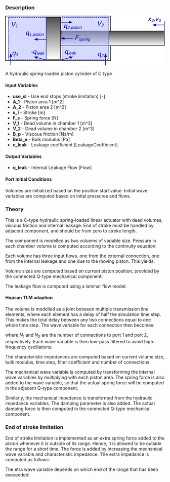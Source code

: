### Description
![HydraulicCylinderC picture](HydraulicSpringLoadedPistonCHelp.svg)

A hydraulic spring-loaded piston cylinder of C type

#### Input Variables
* **use_sl** - Use end stops (stroke limitation) [-]
* **A_1** - Piston area 1 [m^2]
* **A_2** - Piston area 2 [m^2]
* **s_l** - Stroke [m]
* **F_s** - Spring force [N]
* **V_1** - Dead volume in chamber 1 [m^3]
* **V_2** - Dead volume in chamber 2 [m^3]
* **B_p** - Viscous friction [Ns/m]
* **Beta_e** - Bulk modulus [Pa]
* **c_leak** - Leakage coefficient [LeakageCoefficient]

#### Output Variables
* **q_leak** - Internal Leakage Flow [Flow]

#### Port Initial Conditions
Volumes are initialized based on the position start value. 
Initial wave variables are computed based on intial pressures and flows.

### Theory
This is a C-type hydraulic spring-loaded linear actuator with dead volumes, viscous friction and internal leakage. End of stroke must be handled by adjacent component, and should be from zero to stroke length.

The component is modelled as two voluems of variable size. 
Pressure in each chamber volume is computed according to the continuity equation:
<!---EQUATION \sum q_{in} = \dfrac{V}{\beta_e}\dfrac{dp}{dt}--->

Each volume has three input flows, one from the external connection, one from the internal leakage and one due to the moving piston. This yields:
<!---EQUATION \begin{cases}q_1 - q_{leak} + A_1 v_3 = \dfrac{V_1}{\beta_e}\dfrac{dp_1}{dt}\\q_2 + q_{leak} - A_2 v_3 = \dfrac{V_2}{\beta_e}\dfrac{dp_1}{dt}\end{cases} --->

Volume sizes are computed based on current piston position, provided by the connected Q-type mechanical component:
<!---EQUATION \begin{cases}V_1 = V_{dead,1} - x_3 A_1 \\V_2 = V_{dead,2}+(s_l+x_3)A_2\end{cases}--->

The leakage flow is computed using a laminar flow model:
<!---EQUATION q_{leak} = (p_1 - p_2)c_{leak}--->

#### Hopsan TLM adaption
The volume is modelled as a joint between multiple transmission line elements, where each element has a delay of half the simulation time step. This makes the total delay between any two connections equal to one whole time step. The wave variable for each connection then becomes:
<!---EQUATION \begin{cases}c'_1 = \dfrac{1}{2+N_1}\left(c_{piston,1} + 2Z_{c1}v_3 A_1 + c_{leak,1} - 2Z_{c1}q_{leak} + \displaystyle\sum_{j=1}^{N_1}\left(c_{1,j} + 2Z_{c1}q_{1,j}\right)\right)\\c'_2 = \dfrac{1}{2+N_2}\left(c_{piston,2} - 2Z_{c2}v_3 A_2 + c_{leak,2} + 2Z_{c2}q_{leak} + \displaystyle\sum_{j=1}^{N_2}\left(c_{2,j} + 2Z_{c2}q_{2,j}\right)\right)\end{cases} --->

where <i>N<sub>1</sub></i> and <i>N<sub>2</sub></i> are the number of connections to port 1 and port 2, respectively.
Each wave variable is then low-pass filtered to avoid high-frequency oscillations:
<!---EQUATION \begin{cases}c_1(t) = \alpha c_1(t-\Delta t) + (1-\alpha)c'_1(t)\\c_2(t) = \alpha c_2(t-\Delta t) + (1-\alpha)c'_2(t)\end{cases} --->

The characteristic impedances are computed based on current volume size, bulk modulus, time step, filter coefficient and number of connections:
<!---EQUATION \begin{cases}Z_{c,1} = \dfrac{N_1+2}{2}\dfrac{\beta_e}{V_1}\dfrac{\Delta t}{1-\alpha}\\Z_{c,2} = \dfrac{N_2+2}{2}\dfrac{\beta_e}{V_2}\dfrac{\Delta t}{1-\alpha}\end{cases} --->

The mechanical wave variable is computed by transforming the internal wave variables by multiplying with each piston area. The spring force is also added to the wave variable, so that the actual spring force will be computed in the adjacent Q-type component.

<!---EQUATION c_3 = A_1 c_{piston,1} - A_2*c_{piston,2} - F_s --->

Similarly, the mechanical impedance is transformed from the hydraulic impedance variables. The damping parameter is also added. The actual damping force is then computed in the connected Q-type mechanical component.
<!---EQUATION Z_3 = A_1^2*Z_{c1} + A_2^2 Z_{c2} + b_p --->


### End of stroke limitation ###
End of stroke limitation is implemented as an extra spring force added to the piston whenever it is outside of its range. Hence, it is allowed to be outside the range for a short time. The force is added by increasing the mechanical wave variable and characteristic impedance. The extra impedance is computed as follows:

<!---EQUATION Z_{3,extra} = \dfrac{0.1 m_e}{\Delta t(1 - \alpha)} --->

The etra wave variable depends on which end of the range that has been execeeded:

<!---EQUATION \begin{cases}c_{3,extra} = \dfrac{0.1 m_e}{\Delta t^2(x_3 + s_l)} + Z_{3,extra} v_3\\c_{3,extra} = \dfrac{0.1 m_e}{\Delta t^2 x_3} + Z_{3,extra} v_3, &-x_3 > s_l, & -x_3<0\end{cases} --->


